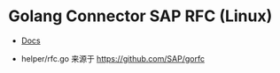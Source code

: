 # Golang Connector SAP RFC (Linux)

- [Docs](https://dusen.me/article-33/)

- helper/rfc.go 来源于 https://github.com/SAP/gorfc
